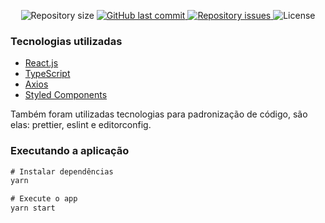 
<p align="center"

  <img alt="GitHub language count" src="https://img.shields.io/github/languages/count/joaocbrito/bookplay?color=%2304D361">

  <img alt="Repository size" src="https://img.shields.io/github/repo-size/joaocbrito/bookplay">

  <a href="https://github.com/joaocbrito/bookplay/commits/master">
    <img alt="GitHub last commit" src="https://img.shields.io/github/last-commit/joaocbrito/gostack11-primeiro-projeto-react">
  </a>

  <a href="https://github.com/joaocbrito/bookplay/issues">
    <img alt="Repository issues" src="https://img.shields.io/github/issues/joaocbrito/bookplay">
  </a>

  <img alt="License" src="https://img.shields.io/badge/license-MIT-brightgreen">
</p>


### Tecnologias utilizadas

- [React.js](https://pt-br.reactjs.org/)
- [TypeScript](https://www.typescriptlang.org/)
- [Axios](https://www.npmjs.com/package/axios)
- [Styled Components](https://styled-components.com/docs/basics)

Também foram utilizadas tecnologias para padronização de código, são elas:
prettier, eslint e editorconfig.

### Executando a aplicação

```js
# Instalar dependências
yarn

# Execute o app
yarn start
```
